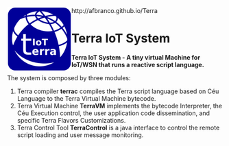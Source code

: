 <img width=150 align="left" src="/docs/images/terra_logo_web_cut.png">
http://afbranco.github.io/Terra

Terra IoT System
=====

__Terra IoT System - A tiny virtual Machine for IoT/WSN that runs a reactive script language.__

The system is composed by three modules:

1. Terra compiler __terrac__ compiles the Terra script language based on Céu Language to the Terra Virtual Machine bytecode.
2. Terra Virtual Machine __TerraVM__ implements the bytecode Interpreter, the Céu Execution control, the user application code dissemination, and specific Terra Flavors Customizations.
3. Terra Control Tool __TerraControl__ is a java interface to control the remote script loading and user message monitoring.

